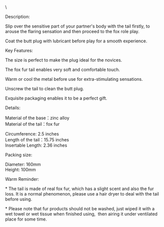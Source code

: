 \\

Description:

Slip over the sensitive part of your partner's body with the tail firstly, to arouse the flaring sensation and then proceed to the fox role play.

Coat the butt plug with lubricant before play for a smooth experience.

Key Features:

The size is perfect to make the plug ideal for the novices.

The fox fur tail enables very soft and comfortable touch.    

Warm or cool the metal before use for extra-stimulating sensations.

Unscrew the tail to clean the butt plug.

Exquisite packaging enables it to be a perfect gift.

Details:

Material of the base：zinc alloy  
Material of the tail：fox fur

Circumference: 2.5 inches  
Length of the tail：15.75 inches  
Insertable Length: 2.36 inches

Packing size:

Diameter: 160mm  
Height: 100mm

Warm Reminder:

\* The tail is made of real fox fur, which has a slight scent and also the fur loss. It is a normal phenomenon, please use a hair dryer to deal with the tail before using.

\* Please note that fur products should not be washed, just wiped it with a wet towel or wet tissue when finished using,  then airing it under ventilated place for some time.
